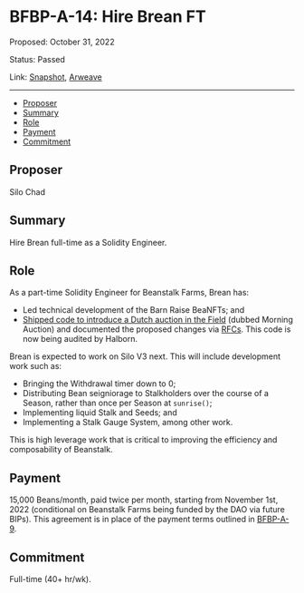 # BFBP-A-14: Hire Brean FT

Proposed: October 31, 2022

Status: Passed

Link: [Snapshot](https://snapshot.org/#/beanstalkfarmsbudget.eth/proposal/0x2548f6366edebf5ab836ac8a8c58404301c7ec0cf0ff5b9be4887e3c96fa605a), [Arweave](https://arweave.net/afeiYf4V6vIIQjZPgTKRCPcBtMcNlxtxq7fLvzCBPxE)

---

- [Proposer](#proposer)
- [Summary](#summary)
- [Role](#role)
- [Payment](#payment)
- [Commitment](#commitment)

## Proposer

Silo Chad

## Summary

Hire Brean full-time as a Solidity Engineer.

## Role

As a part-time Solidity Engineer for Beanstalk Farms, Brean has:
* Led technical development of the Barn Raise BeaNFTs; and
* [Shipped code to introduce a Dutch auction in the Field](https://github.com/BeanstalkFarms/Beanstalk/pull/133) (dubbed Morning Auction) and documented the proposed changes via [RFCs](https://github.com/BeanstalkFarms/Beanstalk/issues/86). This code is now being audited by Halborn. 

Brean is expected to work on Silo V3 next. This will include development work such as:
* Bringing the Withdrawal timer down to 0;
* Distributing Bean seigniorage to Stalkholders over the course of a Season, rather than once per Season at `sunrise()`;
* Implementing liquid Stalk and Seeds; and
* Implementing a Stalk Gauge System, among other work.

This is high leverage work that is critical to improving the efficiency and composability of Beanstalk.

## Payment

15,000 Beans/month, paid twice per month, starting from November 1st, 2022 (conditional on Beanstalk Farms being funded by the DAO via future BIPs). This agreement is in place of the payment terms outlined in [BFBP-A-9](https://arweave.net/V0q_L2pbozWShnlq73Boajm14k9rrdu2cglCAF0RC3Y).

## Commitment

Full-time (40+ hr/wk).
